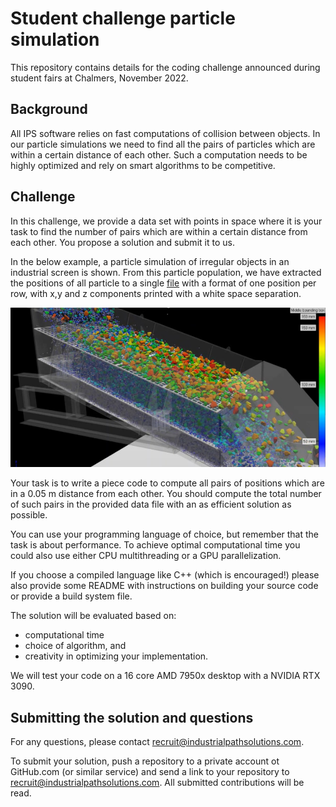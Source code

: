 Student challenge particle simulation
=====================================

This repository contains details for the coding challenge announced during
student fairs at Chalmers, November 2022.

Background
----------

All IPS software relies on fast computations of collision between objects. In
our particle simulations we need to find all the pairs of particles which are
within a certain distance of each other. Such a computation needs to be highly
optimized and rely on smart algorithms to be competitive.

Challenge
---------

In this challenge, we provide a data set with points in space where it is your
task to find the number of pairs which are within a certain distance from each
other. You propose a solution and submit it to us. 

In the below example, a particle simulation of irregular objects in an
industrial screen is shown. From this particle population, we have extracted the
positions of all particle to a single [file](data/positions.xyz) with a format
of one position per row, with x,y and z components printed with a white space
separation.

![Picture of particles in an industrial screen.](images/screen.png?raw=true "Particle population in an industrial screen.")

Your task is to write a piece code to compute all pairs of positions which are
in a 0.05 m distance from each other. You should compute the total number of
such pairs in the provided data file with an as efficient solution as possible.

You can use your programming language of choice, but remember that the task is
about performance. To achieve optimal computational time you could also use
either CPU multithreading or a GPU parallelization. 

If you choose a compiled language like C++ (which is encouraged!) please also
provide some README with instructions on building your source code or provide a
build system file.

The solution will be evaluated based on:

* computational time
* choice of algorithm, and 
* creativity in optimizing your implementation.

We will test your code on a 16 core AMD 7950x desktop with a NVIDIA RTX 3090.

Submitting the solution and questions
-------------------------------------

For any questions, please contact recruit@industrialpathsolutions.com. 

To submit your solution, push a repository to a private account ot GitHub.com
(or similar service) and send a link to your repository to
recruit@industrialpathsolutions.com. All submitted contributions will be read.
